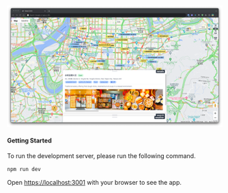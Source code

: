 ![screenshot](screenshot.png)

#### Getting Started
To run the development server, please run the following command.

```bash
npm run dev
```

Open [https://localhost:3001](http://localhost:3000) with your browser to see the app.

